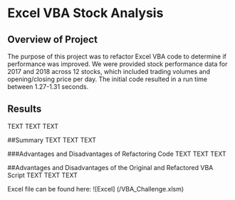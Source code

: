 # Excel VBA Stock Analysis
## Overview of Project
The purpose of this project was to refactor Excel VBA code to determine if performance was improved. We were provided stock performance data for 2017 and 2018 across 12 stocks, which included trading volumes and opening/closing price per day. The initial code resulted in a run time between 1.27-1.31 seconds.

## Results
TEXT TEXT TEXT

##Summary
TEXT TEXT TEXT

  ###Advantages and Disadvantages of Refactoring Code
TEXT TEXT TEXT

##Advantages and Disadvantages of the Original and Refactored VBA Script
TEXT TEXT TEXT

Excel file can be found here: ![Excel] (/VBA_Challenge.xlsm)
